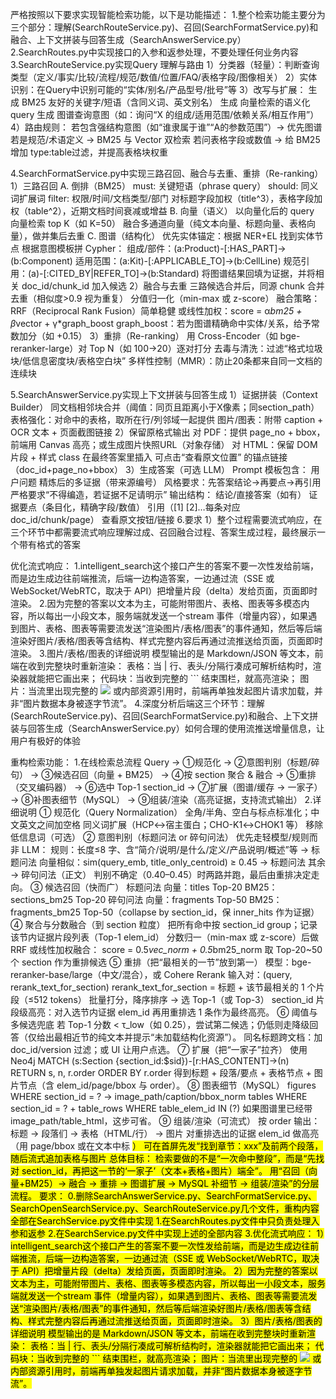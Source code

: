 严格按照以下要求实现智能检索功能，以下是功能描述：
1.整个检索功能主要分为三个部分：理解(SearchRouteService.py)、召回(SearchFormatService.py)和融合、上下文拼装与回答生成（SearchAnswerService.py）
2.SearchRoutes.py中实现接口的入参和返参处理，不要处理任何业务内容
3.SearchRouteService.py实现Query 理解与路由
1）分类器（轻量）：判断查询类型（定义/事实/比较/流程/规范/数值/位置/FAQ/表格字段/图像相关）
2）实体识别：在Query中识别可能的“实体/别名/产品型号/批号”等
3）改写与扩展：
生成 BM25 友好的关键字/短语（含同义词、英文别名）
生成 向量检索的语义化query
生成 图谱查询意图（如：询问“X 的组成/适用范围/依赖关系/相互作用”）
4）路由规则：
若包含强结构意图（如“谁隶属于谁”“A的参数范围”）→ 优先图谱
若是规范/术语定义 → BM25 与 Vector 双检索
若问表格字段或数值 → 给 BM25 增加 type:table过滤，并提高表格块权重

4.SearchFormatService.py中实现三路召回、融合与去重、重排（Re-ranking）
1）三路召回
A. 倒排（BM25）
must: 关键短语（phrase query）
should: 同义词扩展词
filter: 权限/时间/文档类型/部门
对标题字段加权（title^3），表格字段加权（table^2），近期文档时间衰减或增益
B. 向量（语义）
以向量化后的 query 向量检索 top K（如 K=50）
融合多通道向量（纯文本向量、标题向量、表格向量），做并集后去重
C. 图谱（结构化）
优先实体锚定：根据 NER+EL 找到实体节点
根据意图模板拼 Cypher：
组成/部件：(a:Product)-[:HAS_PART]->(b:Component)
适用范围：(a:Kit)-[:APPLICABLE_TO]->(b:CellLine)
规范引用：(a)-[:CITED_BY|REFER_TO]->(b:Standard)
将图谱结果回填为证据，并将相关 doc_id/chunk_id 加入候选
2）融合与去重
三路候选合并后，同源 chunk 合并去重（相似度>0.9 视为重复）
分值归一化（min-max 或 z-score）
融合策略：
RRF（Reciprocal Rank Fusion）简单稳健
或线性加权：score = α*bm25 + β*vector + γ*graph_boost
graph_boost：若为图谱精确命中实体/关系，给予常数加分（如 +0.15）
3）重排（Re-ranking）
用 Cross-Encoder（如 bge-reranker-large）对 Top N（如 100→20）逐对打分
去毒与清洗：过滤“格式垃圾块/低信息密度块/表格空白块”
多样性控制（MMR）：防止20条都来自同一文档的连续块

5.SearchAnswerService.py实现上下文拼装与回答生成
1）证据拼装（Context Builder）
同文档相邻块合并（阈值：同页且距离小于X像素；同section_path）
表格强化：对命中的表格，取所在行/列邻域一起提供
图片/图表：附带 caption + OCR 文本 + 页面截图链接
2）保留原格式输出
对 PDF：提供 page_no + bbox，前端用 Canvas 高亮；或生成图片快照URL（对象存储）
对 HTML：保留 DOM 片段 + 样式 class
在最终答案里插入 可点击“查看原文位置” 的锚点链接（doc_id+page_no+bbox）
3）生成答案（可选 LLM）
Prompt 模板包含：
用户问题
精炼后的多证据（带来源编号）
风格要求：先答案结论→再要点→再引用
严格要求“不得编造，若证据不足请明示”
输出结构：
结论/直接答案（如有）
证据要点（条目化，精确字段/数值）
引用（[1] [2]…每条对应 doc_id/chunk/page）
查看原文按钮/链接
6.要求
1）整个过程需要流式响应，在三个环节中都需要流式响应理解过成、召回融合过程、答案生成过程，最终展示一个带有格式的答案


优化流式响应：
1.intelligent_search这个接口产生的答案不要一次性发给前端，而是边生成边往前端推流，后端一边构造答案，一边通过流（SSE 或 WebSocket/WebRTC，取决于 API）把增量片段（delta）发给页面，页面即时渲染。
2.因为完整的答案以文本为主，可能附带图片、表格、图表等多模态内容，所以每出一小段文本，服务端就发送一个stream 事件（增量内容），如果遇到图片、表格、图表等需要流发送“渲染图片/表格/图表”的事件通知，然后等后端渲染好图片/表格/图表等含结构、样式完整内容后再通过流推送给页面，页面即时渲染。
3.图片/表格/图表的详细说明
模型输出的是 Markdown/JSON 等文本，前端在收到完整块时重新渲染：
表格：当 | 行、表头/分隔行凑成可解析结构时，渲染器就能把它画出来；
代码块：当收到完整的 ``` 结束围栏，就高亮渲染；
图片：当流里出现完整的 ![](url) 或内部资源引用时，前端再单独发起图片请求加载，并非“图片数据本身被逐字节流”。
4.深度分析后端这三个环节：理解(SearchRouteService.py)、召回(SearchFormatService.py)和融合、上下文拼装与回答生成（SearchAnswerService.py）如何合理的使用流推送增量信息，让用户有极好的体验


重构检索功能：
1.在线检索总流程
Query → ①规范化 → ②意图判别（标题/碎句）
     → ③候选召回（向量 + BM25）
     → ④按 section 聚合 & 融合
     → ⑤重排（交叉编码器）
     → ⑥选中 Top-1 section_id
     → ⑦扩展（图谱/缓存 → 一家子）
     → ⑧补图表细节（MySQL）
     → ⑨组装/渲染（高亮证据，支持流式输出）
2.详细说明
① 规范化（Query Normalization）
全角/半角、空白与标点标准化；中文英文之间加空格
同义词扩展（HCP↔宿主蛋白；CHO-K1↔CHOK1 等）
移除低信息词（可选）
② 意图判别（标题问法 or 碎句问法）
优先走轻模型/规则而非 LLM：
规则：长度≤8 字、含“简介/说明/是什么/定义/产品说明/概述”等 → 标题问法
向量相似：sim(query_emb, title_only_centroid) ≥ 0.45 → 标题问法
其余 → 碎句问法（正文）
判别不确定（0.40–0.45）时两路并跑，最后由重排决定走向。
③ 候选召回（快而广）
标题问法
向量：titles Top-20
BM25：sections_bm25 Top-20
碎句问法
向量：fragments Top-50
BM25：fragments_bm25 Top-50（collapse by section_id，保 inner_hits 作为证据）
④ 聚合与分数融合（到 section 粒度）
把所有命中按 section_id group；记录该节内证据片段列表（Top-1 elem_id）
分数归一（min-max 或 z-score）后做 RRF 或线性加权融合：
score = 0.5*vec_norm + 0.5*bm25_norm
取 Top-20~50 个 section 作为重排候选
⑤ 重排（把“最相关的一节”放到第一）
模型：bge-reranker-base/large（中文/混合），或 Cohere Rerank
输入对：(query, rerank_text_for_section)
rerank_text_for_section = 标题 + 该节最相关的 1 个片段（≤512 tokens）
批量打分，降序排序 → 选 Top-1（或 Top-3） section_id
片段级高亮：对入选节内证据 elem_id 再用重排选 1 条作为最终高亮。
⑥ 阈值与多候选兜底
若 Top-1 分数 < τ_low（如 0.25），尝试第二候选；仍低则走降级回答（仅给出最相近节的纯文本并提示“未加载结构化资源”）。
同名标题跨文档：加 doc_id/version 过滤；或 UI 让用户点选。
⑦ 扩展（把“一家子”拉齐）
使用Neo4j
MATCH (s:Section {section_id:$sid})-[r:HAS_CONTENT]->(n)
RETURN s, n, r.order ORDER BY r.order
得到标题 + 段落/要点 + 表格节点 + 图片节点（含 elem_id/page/bbox 与 order）。
⑧ 图表细节（MySQL）
figures WHERE section_id = ? → image_path/caption/bbox_norm
tables WHERE section_id = ? + table_rows WHERE table_elem_id IN (?)
如果图谱里已经带 image_path/table_html，这步可省。
⑨ 组装/渲染（可流式）
按 order 输出：标题 → 段落们 → 表格（HTML/行） → 图片
对重排选出的证据 elem_id 做高亮（用 page/bbox 或在文本中标 <mark>）
可在首屏先发“找到章节：xxx”及前两个段落，随后流式追加表格与图片
总体目标：
检索要做的不是“一次命中整段”，而是“先找对 section_id，再把这一节的‘一家子’（文本+表格+图片）端全”。
用“召回（向量+BM25）→ 融合 → 重排 → 图谱扩展 → MySQL 补细节 → 组装/渲染”的分层流程。
要求：
0.删除SearchAnswerService.py、SearchFormatService.py、SearchOpenSearchService.py、SearchRouteService.py几个文件，重构内容全部在SearchService.py文件中实现
1.在SearchRoutes.py文件中只负责处理入参和返参
2.在SearchService.py文件中实现上述的全部内容
3.优化流式响应：
1）intelligent_search这个接口产生的答案不要一次性发给前端，而是边生成边往前端推流，后端一边构造答案，一边通过流（SSE 或 WebSocket/WebRTC，取决于 API）把增量片段（delta）发给页面，页面即时渲染。
2）因为完整的答案以文本为主，可能附带图片、表格、图表等多模态内容，所以每出一小段文本，服务端就发送一个stream 事件（增量内容），如果遇到图片、表格、图表等需要流发送“渲染图片/表格/图表”的事件通知，然后等后端渲染好图片/表格/图表等含结构、样式完整内容后再通过流推送给页面，页面即时渲染。
3）图片/表格/图表的详细说明
模型输出的是 Markdown/JSON 等文本，前端在收到完整块时重新渲染：
表格：当 | 行、表头/分隔行凑成可解析结构时，渲染器就能把它画出来；
代码块：当收到完整的 ``` 结束围栏，就高亮渲染；
图片：当流里出现完整的 ![](url) 或内部资源引用时，前端再单独发起图片请求加载，并非“图片数据本身被逐字节流”。